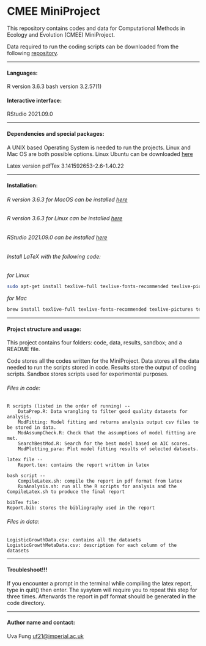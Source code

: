 # CMEE MiniProject

This repository contains codes and data for Computational Methods in Ecology and Evolution (CMEE) MiniProject.


Data required to run the coding scripts can be downloaded from the following [repository](https://github.com/mhasoba/TheMulQuaBio).

***

#### Languages:
R version 3.6.3
bash version 3.2.57(1)

#### Interactive interface:
RStudio 2021.09.0

***********
#### Dependencies and special packages:
A UNIX based Operating System is needed to run the projects. Linux and Mac OS are both possible options. Linux Ubuntu can be downloaded [here](https://ubuntu.com/)

Latex version pdfTex 3.141592653-2.6-1.40.22



******************
#### Installation:

###### R version 3.6.3 for MacOS can be installed [here](https://cran.r-project.org/bin/macosx/)
###### R version 3.6.3 for Linux can be installed [here](https://cran.r-project.org/)
###### RStudio 2021.09.0 can be installed [here](https://www.rstudio.com/products/rstudio/download/)

###### Install  LaTeX with the following code:

*for Linux*
```Bash
sudo apt-get install texlive-full texlive-fonts-recommended texlive-pictures texlive-latex-extra imagemagick    
```


*for Mac*
```bash
brew install texlive-full texlive-fonts-recommended texlive-pictures texlive-latex-extra imagemagick
```           

***********

#### Project structure and usage:
This project contains four folders: code, data, results, sandbox; and a README file.

Code stores all the codes written for the MiniProject. Data stores all the data needed to run the scripts stored in code. Results store the output of coding scripts. Sandbox stores scripts used for experimental purposes.

###### Files in code:

    R scripts (listed in the order of running) --
        DataPrep.R: Data wrangling to filter good quality datasets for analysis.
        ModFitting: Model fitting and returns analysis output csv files to be stored in data.
        ModAssumpCheck.R: Check that the assumptions of model fitting are met.
        SearchBestMod.R: Search for the best model based on AIC scores.
        ModPlotting_para: Plot model fitting results of selected datasets.

    latex file -- 
        Report.tex: contains the report written in latex
        
    bash script --
        CompileLatex.sh: compile the report in pdf format from latex
        RunAnalysis.sh: run all the R scripts for analysis and the CompileLatex.sh to produce the final report
    
    bibTex file:
    Report.bib: stores the bibliography used in the report



###### Files in data:
    LogisticGrowthData.csv: contains all the datasets
    LogisticGrowthMetaData.csv: description for each column of the datasets


***********
#### Troubleshoot!!!
If you encounter a prompt in the terminal while compiling the latex report, type in quit() then enter. The sysytem will require you to repeat this step for three times. Afterwards the report in pdf format should be generated in the code directory.

*****************
#### Author name and contact:
Uva Fung uf21@imperial.ac.uk
